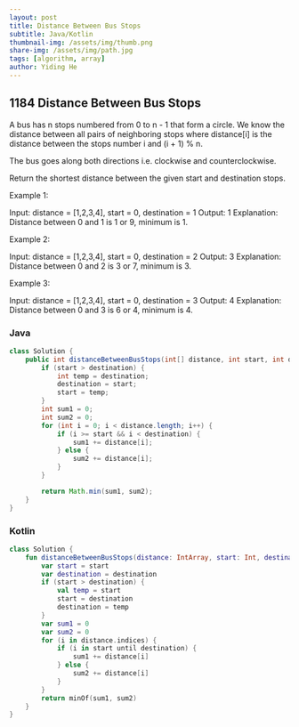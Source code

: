 ```yaml
---
layout: post
title: Distance Between Bus Stops
subtitle: Java/Kotlin
thumbnail-img: /assets/img/thumb.png
share-img: /assets/img/path.jpg
tags: [algorithm, array]
author: Yiding He
---
```


## 1184 Distance Between Bus Stops

A bus has n stops numbered from 0 to n - 1 that form a circle. We know the distance between all pairs of neighboring stops where distance[i] is the distance between the stops number i and (i + 1) % n.

The bus goes along both directions i.e. clockwise and counterclockwise.

Return the shortest distance between the given start and destination stops.

 

Example 1:



Input: distance = [1,2,3,4], start = 0, destination = 1
Output: 1
Explanation: Distance between 0 and 1 is 1 or 9, minimum is 1.
 

Example 2:



Input: distance = [1,2,3,4], start = 0, destination = 2
Output: 3
Explanation: Distance between 0 and 2 is 3 or 7, minimum is 3.
 

Example 3:



Input: distance = [1,2,3,4], start = 0, destination = 3
Output: 4
Explanation: Distance between 0 and 3 is 6 or 4, minimum is 4.

### Java

```java
class Solution {
    public int distanceBetweenBusStops(int[] distance, int start, int destination) {
        if (start > destination) {
            int temp = destination;
            destination = start;
            start = temp;
        }
        int sum1 = 0;
        int sum2 = 0;
        for (int i = 0; i < distance.length; i++) {
            if (i >= start && i < destination) {
                sum1 += distance[i];
            } else {
                sum2 += distance[i];
            }
        }

        return Math.min(sum1, sum2);
    }
}
```

### Kotlin

```kotlin
class Solution {
    fun distanceBetweenBusStops(distance: IntArray, start: Int, destination: Int): Int {
        var start = start
        var destination = destination
        if (start > destination) {
            val temp = start
            start = destination
            destination = temp
        }
        var sum1 = 0
        var sum2 = 0
        for (i in distance.indices) {
            if (i in start until destination) {
                sum1 += distance[i]
            } else {
                sum2 += distance[i]
            }
        }
        return minOf(sum1, sum2)
    }
}
```

